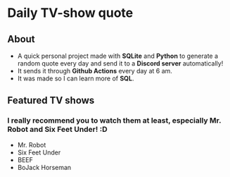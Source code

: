 # Daily TV-show quote

## About
- A quick personal project made with **SQLite** and **Python** to generate a random quote every day and send it to a **Discord server** automatically!
- It sends it through **Github Actions** every day at 6 am.
- It was made so I can learn more of **SQL**.

## Featured TV shows
### I really recommend you to watch them at least, especially Mr. Robot and Six Feet Under! :D
- Mr. Robot
- Six Feet Under
- BEEF
- BoJack Horseman
